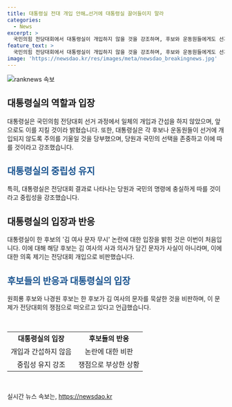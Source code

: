 ```yaml
---
title: 대통령실 전대 개입 안해…선거에 대통령실 끌어들이지 말라
categories:
  - News
excerpt: >
  국민의힘 전당대회에서 대통령실이 개입하지 않을 것을 강조하며, 후보와 운동원들에게도 선거과정에서의 대통령실 개입을 피하도록 주의를 당부했다. 또한, 전당대회 결과에 따라 당원과 국민의 선택에 따를 것을 강조함으로써 현재 논란에 대한 입장을 밝힌 것으로 보인다. 한 후보의 김 여사 문자 관련 논란과 연결되어 대통령실의 입장이 관심을 끌고 있다.
feature_text: >
  국민의힘 전당대회에서 대통령실이 개입하지 않을 것을 강조하며, 후보와 운동원들에게도 선거과정에서의 대통령실 개입을 피하도록 주의를 당부했다. 또한, 전당대회 결과에 따라 당원과 국민의 선택에 따를 것을 강조함으로써 현재 논란에 대한 입장을 밝힌 것으로 보인다. 한 후보의 김 여사 문자 관련 논란과 연결되어 대통령실의 입장이 관심을 끌고 있다.
image: 'https://newsdao.kr/res/images/meta/newsdao_breakingnews.jpg'
---
```


<p><img src="https://newsdao.kr/res/images/meta/newsdao_breakingnews.jpg" alt="ranknews 속보" /></p>

<h2 data-ke-size="size26">대통령실의 역할과 입장</h2>

<p data-ke-size="size16">대통령실은 국민의힘 전당대회 선거 과정에서 일체의 개입과 간섭을 하지 않았으며, 앞으로도 이를 지킬 것이라 밝혔습니다. 또한, 대통령실은 각 후보나 운동원들이 선거에 개입되지 않도록 주의를 기울일 것을 당부했으며, 당원과 국민의 선택을 존중하고 이에 따를 것이라고 강조했습니다.</p>

<h2 data-ke-size="size26"><span style="color: #1a5490;">대통령실의 중립성 유지</span></h2>

<p data-ke-size="size16">특히, 대통령실은 전당대회 결과로 나타나는 당원과 국민의 명령에 충실하게 따를 것이라고 중립성을 강조했습니다.</p>

<h2 data-ke-size="size26">대통령실의 입장과 반응</h2>

<p data-ke-size="size16">대통령실이 한 후보의 '김 여사 문자 무시' 논란에 대한 입장을 밝힌 것은 이번이 처음입니다. 이에 대해 해당 후보는 김 여사의 사과 의사가 담긴 문자가 사실이 아니라며, 이에 대한 의혹 제기는 전당대회 개입으로 비판했습니다.</p>

<h2 data-ke-size="size26"><span style="color: #1a5490;">후보들의 반응과 대통령실의 입장</span></h2>

<p data-ke-size="size16">원희룡 후보와 나경원 후보는 한 후보가 김 여사의 문자를 묵살한 것을 비판하며, 이 문제가 전당대회의 쟁점으로 떠오르고 있다고 언급했습니다.</p>

<p data-ke-size="size16">&nbsp;</p>

<table>
<tbody>
<tr>
<td style="text-align: center; height: 17px;"><b>대통령실의 입장</b></td>
<td style="text-align: center; height: 17px;"><b>후보들의 반응</b></td>
</tr>
<tr>
<td style="text-align: center;">개입과 간섭하지 않음</td>
<td style="text-align: center;">논란에 대한 비판</td>
</tr>
<tr>
<td style="text-align: center;">중립성 유지 강조</td>
<td style="text-align: center;">쟁점으로 부상한 상황</td>
</tr>
</tbody>
</table>

<p data-ke-size="size16">&nbsp;</p>
실시간 뉴스 속보는, <a href="https://newsdao.kr" rel="dofollow">https://newsdao.kr</a>


